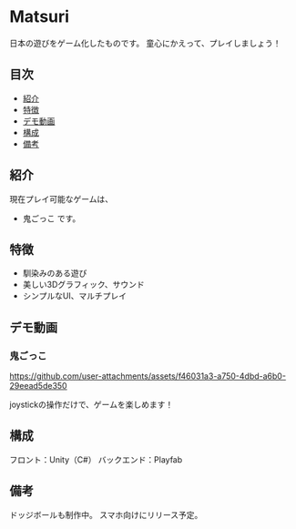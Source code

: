 # Matsuri

日本の遊びをゲーム化したものです。
童心にかえって、プレイしましょう！

## 目次

- [紹介](#紹介)
- [特徴](#特徴)
- [デモ動画](#デモ動画)
- [構成](#構成)
- [備考](#備考)


## 紹介

現在プレイ可能なゲームは、
- 鬼ごっこ
です。


## 特徴

- 馴染みのある遊び
- 美しい3Dグラフィック、サウンド
- シンプルなUI、マルチプレイ


## デモ動画

### 鬼ごっこ

https://github.com/user-attachments/assets/f46031a3-a750-4dbd-a6b0-29eead5de350


joystickの操作だけで、ゲームを楽しめます！


## 構成

フロント：Unity（C#）
バックエンド：Playfab


## 備考
ドッジボールも制作中。
スマホ向けにリリース予定。
